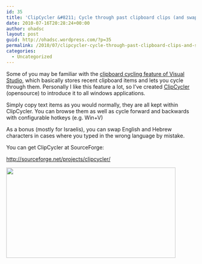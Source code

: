 ```yaml
---
id: 35
title: 'ClipCycler &#8211; Cycle through past clipboard clips (and swap Hebrew / English mistypes)'
date: 2010-07-16T20:28:24+00:00
author: ohadsc
layout: post
guid: http://ohadsc.wordpress.com/?p=35
permalink: /2010/07/clipcycler-cycle-through-past-clipboard-clips-and-swap-hebrew-english-mistypes/
categories:
  - Uncategorized
---
```

Some of you may be familiar with the [clipboard cycling feature of Visual Studio](http://msdn.microsoft.com/en-us/library/aa301782(VS.71).aspx), which basically stores recent clipboard items and lets you cycle through them. Personally I like this feature a lot, so I&#8217;ve created [ClipCycler](http://sourceforge.net/projects/clipcycler/) (opensource) to introduce it to all windows applications.

Simply copy text items as you would normally, they are all kept within ClipCycler. You can browse them as well as cycle forward and backwards with configurable hotkeys (e.g. Win+V)

As a bonus (mostly for Israelis), you can swap English and Hebrew characters in cases where you typed in the wrong language by mistake.

You can get ClipCycler at SourceForge:

<http://sourceforge.net/projects/clipcycler/>

<a href="http://ohadsoft8.azurewebsites.net/wp-content/uploads/2010/07/clipcycler.jpg" rel="lightbox[35]"><img class="aligncenter size-full wp-image-39" title="ClipCycler" src="http://ohadsoft8.azurewebsites.net/wp-content/uploads/2010/07/clipcycler.jpg" alt="" width="450" height="240" srcset="https://www.ohadsoft.com/wp-content/uploads/2010/07/clipcycler.jpg 640w, https://www.ohadsoft.com/wp-content/uploads/2010/07/clipcycler-300x160.jpg 300w" sizes="(max-width: 450px) 85vw, 450px" /></a>
